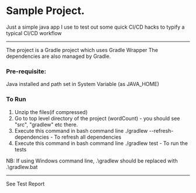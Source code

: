 # Sample Project.

Just a simple java app I use to test out some quick CI/CD hacks to typify a typical CI/CD workflow

******************
The project is a Gradle project which uses Gradle Wrapper
The dependencies are also managed by Gradle.

### Pre-requisite:
 Java installed and path set in System Variable (as JAVA_HOME) 

### To Run
1. Unzip the files(if compressed)
2. Go to top level directory of the project (wordCount) - you should see "src", "gradlew" etc there.
3. Execute this command in bash command line ./gradlew --refresh-dependencies - To refresh all dependencies
4. Execute this command in bash command line ./gradlew test - To run the tests

NB: If using Windows command line, .\gradlew should be replaced with .\gradlew.bat

*******************
 See Test Report
